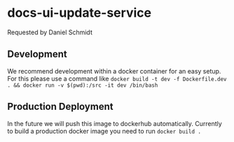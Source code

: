 # docs-ui-update-service

Requested by Daniel Schmidt

## Development

We recommend development within a docker container for an easy setup.
For this please use a command like `docker build -t dev -f Dockerfile.dev . && docker run -v $(pwd):/src -it dev /bin/bash`

## Production Deployment

In the future we will push this image to dockerhub automatically.
Currently to build a production docker image you need to run `docker build .`
